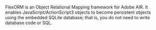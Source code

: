 FlexORM is an Object Relational Mapping framework for Adobe AIR. It enables JavaScript/ActionScript3 objects to become persistent objects using the embedded SQLite database; that is, you do not need to write database code or SQL.
